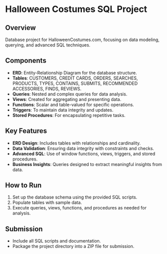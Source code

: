 # Halloween Costumes SQL Project

## Overview
Database project for HalloweenCostumes.com, focusing on data modeling, querying, and advanced SQL techniques.

## Components
- **ERD**: Entity-Relationship Diagram for the database structure.
- **Tables**: CUSTOMERS, CREDIT CARDS, ORDERS, SEARCHES, PRODUCTS, TYPES, CONTAINS, SUBMITS, RECOMMENDED ACCESSORIES, FINDS, REVIEWS.
- **Queries**: Nested and complex queries for data analysis.
- **Views**: Created for aggregating and presenting data.
- **Functions**: Scalar and table-valued for specific operations.
- **Triggers**: To maintain data integrity and updates.
- **Stored Procedures**: For encapsulating repetitive tasks.

## Key Features
- **ERD Design**: Includes tables with relationships and cardinality.
- **Data Validation**: Ensuring data integrity with constraints and checks.
- **Advanced SQL**: Use of window functions, views, triggers, and stored procedures.
- **Business Insights**: Queries designed to extract meaningful insights from data.

## How to Run
1. Set up the database schema using the provided SQL scripts.
2. Populate tables with sample data.
3. Execute queries, views, functions, and procedures as needed for analysis.

## Submission
- Include all SQL scripts and documentation.
- Package the project directory into a ZIP file for submission.
